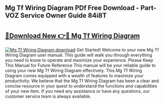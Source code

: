## Mg Tf Wiring Diagram PDf Free Download - Part-VOZ Service Owner Guide 84i8T

# <h2><a href="http://dft1bcr.blite.top/?on=Mg+Tf+Wiring+Diagram">🔗Download New 👉🔴 Mg Tf Wiring Diagram</a></h2>

[![Mg Tf Wiring Diagram download](https://i.imgur.com/lujVjoI.png)](http://dft1bcr.blite.top/?on=Mg+Tf+Wiring+Diagram)
Get Started! Welcome to your new Mg Tf Wiring Diagram user manual. This guide will walk you through everything you need to know to operate and maximize your experience. Please Keep This Manual for Future Reference This manual will be your reliable guide to using your new Mg Tf Wiring Diagram effectively. This Mg Tf Wiring Diagram comes equipped with a wealth of features to maximize your productivity. We believe that the Mg Tf Wiring Diagram has been a clear and concise resource in your quest to understand the functions and capabilities of your new item. If you need any assistance or have any questions, our customer service team is always available.
